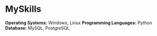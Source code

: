 # MySkills
**Operating Systems:** Windows, Linux
**Programming Languages:** Python 
**Database:** MySQL, PostgreSQL
